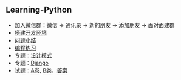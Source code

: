 ## Learning-Python
- 加入微信群：微信 -> 通讯录 -> 新的朋友 -> 添加朋友 -> 面对面建群
- [搭建开发环境](https://github.com/wu-wenxiang/Training-Python-Public/blob/master/doc/Python-Dev-Env.md)
- [问题小结](http://blog.wuwenxiang.net/Python-Questions)
- [编程练习](https://github.com/wu-wenxiang/Training-Python-Public/blob/master/doc/python-exec-public.txt)
- 专题：[设计模式](http://blog.wuwenxiang.net/Design-Pattern)
- 专题：[Django](https://github.com/wu-wenxiang/Training-Django-Public)
- 试题：[A卷](https://github.com/wu-wenxiang/Training-Python/blob/master/Case/DongFangRuiTong/Python-25-A.docx), [B卷](https://github.com/wu-wenxiang/Training-Python/blob/master/Case/DongFangRuiTong/Python-25-B.docx)，[答案](https://github.com/wu-wenxiang/Training-Python/blob/master/Case/DongFangRuiTong/Python%E8%AF%95%E9%A2%98%E7%AD%94%E6%A1%88.txt)
